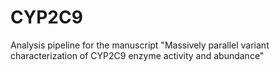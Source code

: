 # CYP2C9
Analysis pipeline for the manuscript "Massively parallel variant characterization of CYP2C9 enzyme activity and abundance"
